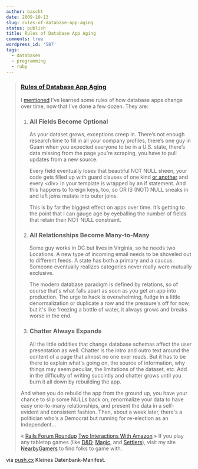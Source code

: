 ```yaml
---
author: bascht
date: 2009-10-13
slug: rules-of-database-app-aging
status: publish
title: Rules of Database App Aging
comments: true
wordpress_id: '587'
tags:
  - databases
  - programming
  - ruby
---
```


> ### [Rules of Database App Aging](http://push.cx/2009/rules-of-database-app-aging)
>
> I [mentioned](http://push.cx/2009/washington-post-update) I’ve
> learned some rules of how database apps change over time, now that
> I’ve done a few dozen. They are:
>
> 1.  ### All Fields Become Optional
>
>     As your dataset grows, exceptions creep in. There’s not enough
>     research time to fill in all your company profiles, there’s one guy
>     in Guam when you expected everyone to be in a U.S. state, there’s
>     data missing from the page you’re scraping, you have to pull
>     updates from a new source.
>
>     Every field eventually loses that beautiful NOT NULL sheen, your
>     code gets filled up with guard clauses of one kind
>     [or another](http://weblog.raganwald.com/2008/01/objectandand-objectme-in-ruby.html)
>     and every <div\> in your template is wrapped by an if statement.
>     And this happens to foreign keys, too, so OR IS (NOT) NULL sneaks
>     in and left joins mutate into outer joins.
>
>     This is by far the biggest effect on apps over time. It’s getting
>     to the point that I can gauge age by eyeballing the number of
>     fields that retain their NOT NULL constraint.
>
> 2.  ### All Relationships Become Many-to-Many
>
>     Some guy works in DC but lives in Virginia, so he needs two
>     Locations. A new type of incoming email needs to be shoveled out to
>     different feeds. A state has both a primary and a caucus. Someone
>     eventually realizes categories never really were mutually
>     exclusive.
>
>     The modern database paradigm is defined by relations, so of course
>     that's what falls apart as soon as you get an app into production.
>     The urge to hack is overwhelming, fudge in a little denormalization
>     or duplicate a row and the pressure's off for now, but it's like
>     freezing a bottle of water, it always grows and breaks worse in the
>     end.
>
> 3.  ### Chatter Always Expands
>
>     All the little oddities that change database schemas affect the
>     user presentation as well. Chatter is the intro and outro text
>     around the content of a page that almost no one ever reads. But it
>     has to be there to explain what's going on, the source of
>     information, why things may seem peculiar, the limitations of the
>     dataset, etc. Add in the difficulty of writing succintly and
>     chatter grows until you burn it all down by rebuilding the app.
>
>
> And when you do rebuild the app from the ground up, you have your
> chance to slip some NULLs back on, renormalize your data to have
> easy one-to-many relationships, and present the data in a
> self-evident and consistent fashion. Then, about a week later,
> there's a politician who's a Democrat but running for re-election
> as an Independent...
>
> « [Rails Forum Roundup](http://push.cx/2009/rails-forum-roundup)
> [Two Interactions With Amazon](http://push.cx/2009/two-interactions-with-amazon)
> »
> If you play any tabletop games (like
> [D&D](http://nearbygamers.com/tag/D&D),
> [Magic](http://nearbygamers.com/tag/Magic), and
> [Settlers](http://nearbygamers.com/tag/Settlers)), visit my site
> [NearbyGamers](http://nearbygamers.com) to find folks to game
> with.

via [push.cx](http://push.cx/2009/rules-of-database-app-aging)
Kleines Datenbank-Manifest.
